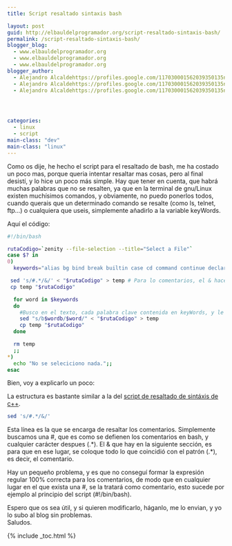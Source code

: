 ```yaml
---
title: Script resaltado sintaxis bash

layout: post
guid: http://elbauldelprogramador.org/script-resaltado-sintaxis-bash/
permalink: /script-resaltado-sintaxis-bash/
blogger_blog:
  - www.elbauldelprogramador.org
  - www.elbauldelprogramador.org
  - www.elbauldelprogramador.org
blogger_author:
  - Alejandro Alcaldehttps://profiles.google.com/117030001562039350135noreply@blogger.com
  - Alejandro Alcaldehttps://profiles.google.com/117030001562039350135noreply@blogger.com
  - Alejandro Alcaldehttps://profiles.google.com/117030001562039350135noreply@blogger.com




categories:
  - linux
  - script
main-class: "dev"
main-class: "linux"
---
```

Como os dije, he hecho el script para el resaltado de bash, me ha costado un poco mas, porque queria intentar resaltar mas cosas, pero al final desistí, y lo hice un poco más simple. Hay que tener en cuenta, que habrá muchas palabras que no se resalten, ya que en la terminal de gnu/Linux existen muchísimos comandos, y obviamente, no puedo ponerlos todos, cuando querais que un determinado comando se resalte (como ls, telnet, ftp&#8230;) o cualquiera que useis, simplemente añadirlo a la variable keyWords.

Aquí el código:

```bash
#!/bin/bash

rutaCodigo=`zenity --file-selection --title="Select a File"`
case $? in
0)
  keywords="alias bg bind break builtin case cd command continue declare dirs disown do done echo elif else enable-in esac eval exec exit export fc fg fi for function getopts hash help history if in jobs kill let local logout popd pushd pwd read readonly return select set shift suspend test then time times trap type typeset ulimit umask unalias unset until wait while sed rm IFS cp mv mkdir"

 sed 's/#.*/&/' < "$rutaCodigo" > temp # Para lo comentarios, el & hace que se escriba lo que coincidio con el patron
 cp temp "$rutaCodigo"

  for word in $keywords
  do
    #Busco en el texto, cada palabra clave contenida en keyWords, y le añado la etiqueta span
    sed "s/b$wordb/$word/" < "$rutaCodigo" > temp
    cp temp "$rutaCodigo"
  done

  rm temp
  ;;
*)
  echo "No se seleciciono nada.";;
esac

```

Bien, voy a explicarlo un poco:

La estructura es bastante similar a la del [script de resaltado de sintáxis de c++][1].

```bash
sed 's/#.*/&/'
```

Esta línea es la que se encarga de resaltar los comentarios. Simplemente buscamos una #, que es como se defienen los comentarios en bash, y cualquier carácter despues (.\*). El & que hay en la siguiente sección, es para que en ese lugar, se coloque todo lo que coincidió con el patrón (.\*), es decir, el comentario.

Hay un pequeño problema, y es que no conseguí formar la expresión regular 100% correcta para los comentarios, de modo que en cualquier lugar en el que exista una #, se la tratará como comentario, esto sucede por ejemplo al principio del script (#!/bin/bash).

Espero que os sea útil, y si quieren modificarlo, háganlo, me lo envian, y yo lo subo al blog sin problemas.  
Saludos.

[1]: https://elbauldelprogramador.com/script-resaltado-sintaxis/

{% include _toc.html %}
